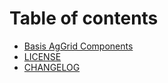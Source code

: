 # Table of contents

* [Basis AgGrid Components](README.md)
* [LICENSE](LICENSE.md)
* [CHANGELOG](CHANGELOG.md)

